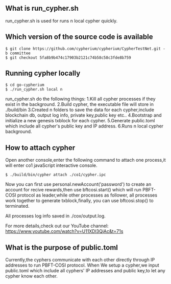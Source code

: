## What is run_cypher.sh

run_cypher.sh is used for runs n local cypher quickly.

## Which version of the source code is available

```
$ git clone https://github.com/cypherium/cypherium/CypherTestNet.git -b committee
$ git checkout 5fa8b9b474c17903b2121c74b58c58c3fde8b759
```

## Running cypher locally
```
$ cd go-cypherium
$ ./run_cypher.sh local n
```
run_cypher.sh do the following things:
1.Kill all cypher processes if they exist in the background.
2.Build cypher, the executable file will store in ./build/bin
3.Created n folders to save the data for each cypher,include blockchain db, output log info, private key,public key etc..
4.Bootstrap and initialize a new genesis txblock for each cypher.
5.Generate public.toml which include all cypher's public key and IP address.
6.Runs n local cypher background.

## How to attach cypher
Open another console,enter the following command to attach one process,it will enter co1 javaScript interactive console. 

```
$ ./build/bin/cypher attach ./co1/cypher.ipc
```
Now you can first use personal.newAccount('password') to create an account for recive rewards,then use bftcosi.start() which will run PBFT-COSI protocol as leader,while other processes as follower, all processes work together to generate txblock,finally, you can use bftcosi.stop() to terminated.

All processes log info saved in ./cox/output.log.

For more details,check out our YouTube channel:
https://www.youtube.com/watch?v=U11XDl3QjAc&t=71s

## What is the purpose of public.toml
Currently,the cyphers communicate with each other directly through IP addresses to run PBFT-COSI protocol. When We setup a cypher,we input public.toml which include all cyphers' IP addresses and public key,to let any cypher know each other.


